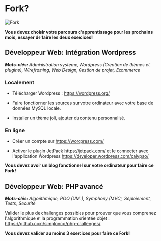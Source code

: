 # Fork?

![Fork](http://all4desktop.com/data_images/original/4244680-fork.jpg)

**Vous devez choisir votre parcours d'apprentissage pour les prochains mois, essayer de faire les deux exercices!**

## Développeur Web: Intégration Wordpress

_**Mots-clés:** Administration système, Wordpress (Création de thèmes et plugins), Wireframing, Web Design, Gestion de projet, Ecommerce_

### Localement

* Télécharger Wordpress :
https://wordpress.org/

* Faire fonctionner les sources sur votre ordinateur avec votre base de données MySQL locale.

* Installer un thème joli, ajouter du contenu personnalisé.

### En ligne

* Créer un compte sur https://wordpress.com/

* Activer le plugin JetPack
https://jetpack.com/
et le connecter avec l'application Wordpress
https://developer.wordpress.com/calypso/

**Vous devez avoir un blog fonctionnel sur votre ordinateur pour faire ce Fork!**

## Développeur Web: PHP avancé

_**Mots-clés:** Algorithmique, POO (UML), Symphony (MVC), Séploiement, Tests, Securité_

Valider le plus de challenges possibles pour prouver que vous comprenez l'algorithmique et la programmation orientée objet :
https://github.com/simplonco/php-challenges/

**Vous devez valider au moins 3 exercices pour faire ce Fork!**
